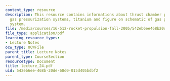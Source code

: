 ```yaml
---
content_type: resource
description: This resource contains informations about thrust chamber pressurization,
  gas pressurization systems, titanium and figure on schematic of gas pressurization
  system.
file: /media/courses/16-512-rocket-propulsion-fall-2005/542eb6ee468b20de68d0015d405bdbf2_lecture_24.pdf
file_type: application/pdf
learning_resource_types:
- Lecture Notes
ocw_type: OCWFile
parent_title: Lecture Notes
parent_type: CourseSection
resourcetype: Document
title: lecture_24.pdf
uid: 542eb6ee-468b-20de-68d0-015d405bdbf2
---
```

